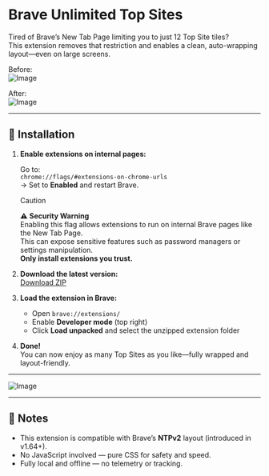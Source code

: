 # Brave Unlimited Top Sites

Tired of Brave’s New Tab Page limiting you to just 12 Top Site tiles?  
This extension removes that restriction and enables a clean, auto-wrapping layout—even on large screens.

Before:  
![Image](https://github.com/user-attachments/assets/09b5bc9a-f9ab-46d0-a837-0e2b5ec287a8)

After:  
![Image](https://github.com/user-attachments/assets/12d27d26-a716-4995-92a5-cf42117f4da6)

---

## 🔧 Installation

1. **Enable extensions on internal pages:**

   Go to:  
   `chrome://flags/#extensions-on-chrome-urls`  
   → Set to **Enabled** and restart Brave.

   > [!CAUTION]  
   > ⚠️ **Security Warning**  
   > Enabling this flag allows extensions to run on internal Brave pages like the New Tab Page.  
   > This can expose sensitive features such as password managers or settings manipulation.  
   > **Only install extensions you trust.**

2. **Download the latest version:**  
   [Download ZIP](https://github.com/DaisukeDaisuke/Brave_Unlimited_TopSites/archive/refs/heads/main.zip)

3. **Load the extension in Brave:**

    - Open `brave://extensions/`
    - Enable **Developer mode** (top right)
    - Click **Load unpacked** and select the unzipped extension folder

4. **Done!**  
   You can now enjoy as many Top Sites as you like—fully wrapped and layout-friendly.

---

![Image](https://github.com/user-attachments/assets/ccf6b3e3-59d3-4e28-ac76-461000f2efad)

---

## 📝 Notes

- This extension is compatible with Brave’s **NTPv2** layout (introduced in v1.64+).
- No JavaScript involved — pure CSS for safety and speed.
- Fully local and offline — no telemetry or tracking.
